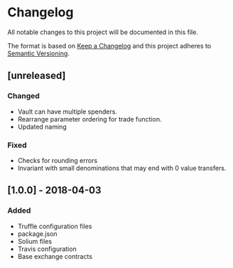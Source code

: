 # Changelog

All notable changes to this project will be documented in this file.

The format is based on [Keep a Changelog](http://keepachangelog.com/en/1.0.0/)
and this project adheres to [Semantic Versioning](http://semver.org/spec/v2.0.0.html).

## [unreleased]

### Changed
 - Vault can have multiple spenders.
 - Rearrange parameter ordering for trade function.
 - Updated naming
 
### Fixed
 - Checks for rounding errors
 - Invariant with small denominations that may end with 0 value transfers. 

## [1.0.0] - 2018-04-03

### Added
 - Truffle configuration files
 - package.json
 - Solium files
 - Travis configuration
 - Base exchange contracts
